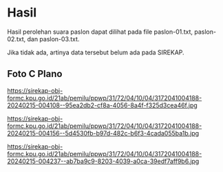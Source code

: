 # Hasil

Hasil perolehan suara paslon dapat dilihat pada file paslon-01.txt, paslon-02.txt, dan paslon-03.txt.

Jika tidak ada, artinya data tersebut belum ada pada SIREKAP.

## Foto C Plano

https://sirekap-obj-formc.kpu.go.id/21ab/pemilu/ppwp/31/72/04/10/04/3172041004188-20240215-004108--95ea2db2-cf8a-4056-8a4f-f325d3cea46f.jpg

https://sirekap-obj-formc.kpu.go.id/21ab/pemilu/ppwp/31/72/04/10/04/3172041004188-20240215-004156--5d4530fb-b97d-482c-b6f3-4cada055ba1b.jpg

https://sirekap-obj-formc.kpu.go.id/21ab/pemilu/ppwp/31/72/04/10/04/3172041004188-20240215-004237--ab7ba9c9-8203-4039-a0ca-39edf7aff9b6.jpg

